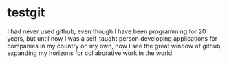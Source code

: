 # testgit
I had never used github, even though I have been programming for 20 years, but until now I was a self-taught person developing applications 
for companies in my country on my own, now I see the great window of github, expanding my horizons for collaborative work in the world
